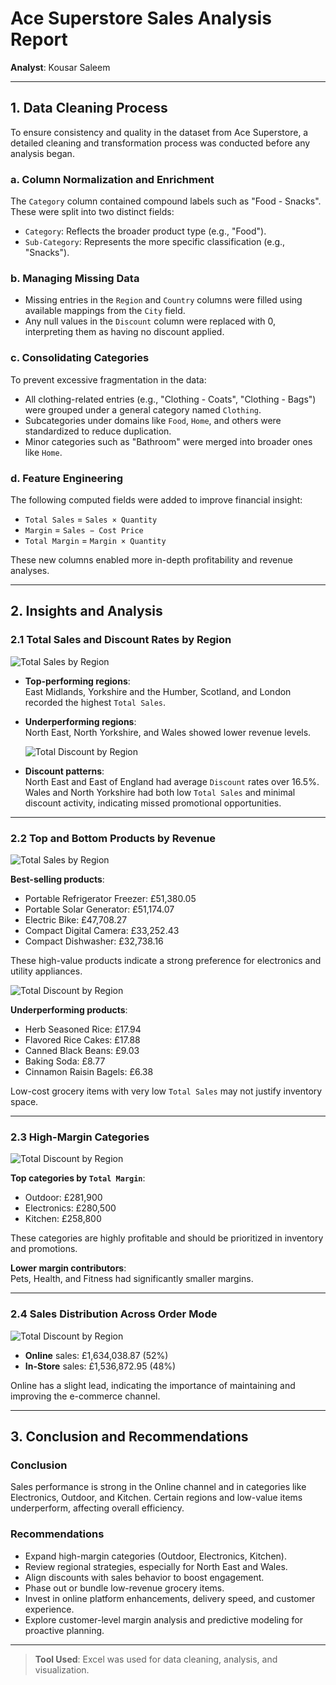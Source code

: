 # Ace Superstore Sales Analysis Report
**Analyst**: Kousar Saleem

---

## 1. Data Cleaning Process

To ensure consistency and quality in the dataset from Ace Superstore, a detailed cleaning and transformation process was conducted before any analysis began.

### a. Column Normalization and Enrichment

The `Category` column contained compound labels such as "Food - Snacks". These were split into two distinct fields:
- `Category`: Reflects the broader product type (e.g., "Food").
- `Sub-Category`: Represents the more specific classification (e.g., "Snacks").

### b. Managing Missing Data

- Missing entries in the `Region` and `Country` columns were filled using available mappings from the `City` field.
- Any null values in the `Discount` column were replaced with 0, interpreting them as having no discount applied.

### c. Consolidating Categories

To prevent excessive fragmentation in the data:
- All clothing-related entries (e.g., "Clothing - Coats", "Clothing - Bags") were grouped under a general category named `Clothing`.
- Subcategories under domains like `Food`, `Home`, and others were standardized to reduce duplication.
- Minor categories such as "Bathroom" were merged into broader ones like `Home`.

### d. Feature Engineering

The following computed fields were added to improve financial insight:
- `Total Sales` = `Sales × Quantity`  
- `Margin` = `Sales − Cost Price`  
- `Total Margin` = `Margin × Quantity`

These new columns enabled more in-depth profitability and revenue analyses.

---

## 2. Insights and Analysis

### 2.1 Total Sales and Discount Rates by Region

![Total Sales by Region](Total_Sales_By_Region.png)  

- **Top-performing regions**:  
  East Midlands, Yorkshire and the Humber, Scotland, and London recorded the highest `Total Sales`.

- **Underperforming regions**:  
  North East, North Yorkshire, and Wales showed lower revenue levels.

  ![Total Discount by Region](Total_Discount_By_Region.png)

- **Discount patterns**:  
  North East and East of England had average `Discount` rates over 16.5%. Wales and North Yorkshire had both low `Total Sales` and minimal discount activity, indicating missed promotional opportunities.

---

### 2.2 Top and Bottom Products by Revenue

![Total Sales by Region](Top_5_best_selling_products_By_Revenue.png)  


**Best-selling products**:
- Portable Refrigerator Freezer: £51,380.05  
- Portable Solar Generator: £51,174.07  
- Electric Bike: £47,708.27  
- Compact Digital Camera: £33,252.43  
- Compact Dishwasher: £32,738.16  

These high-value products indicate a strong preference for electronics and utility appliances.

![Total Discount by Region](Top_5_underperforming_products_By_Revenue.png)

**Underperforming products**:
- Herb Seasoned Rice: £17.94  
- Flavored Rice Cakes: £17.88  
- Canned Black Beans: £9.03  
- Baking Soda: £8.77  
- Cinnamon Raisin Bagels: £6.38  

Low-cost grocery items with very low `Total Sales` may not justify inventory space.

---

### 2.3 High-Margin Categories

![Total Discount by Region](Product_Categories_With_Highest_Margins.png)

**Top categories by `Total Margin`**:
- Outdoor: £281,900  
- Electronics: £280,500  
- Kitchen: £258,800  

These categories are highly profitable and should be prioritized in inventory and promotions.

**Lower margin contributors**:  
Pets, Health, and Fitness had significantly smaller margins.

---

### 2.4 Sales Distribution Across Order Mode

![Total Discount by Region](Sales_distribution_across_Order_Mode.png)


- **Online** sales: £1,634,038.87 (52%)  
- **In-Store** sales: £1,536,872.95 (48%)

Online has a slight lead, indicating the importance of maintaining and improving the e-commerce channel.

---

## 3. Conclusion and Recommendations

### Conclusion

Sales performance is strong in the Online channel and in categories like Electronics, Outdoor, and Kitchen. Certain regions and low-value items underperform, affecting overall efficiency.

### Recommendations

- Expand high-margin categories (Outdoor, Electronics, Kitchen).
- Review regional strategies, especially for North East and Wales.
- Align discounts with sales behavior to boost engagement.
- Phase out or bundle low-revenue grocery items.
- Invest in online platform enhancements, delivery speed, and customer experience.
- Explore customer-level margin analysis and predictive modeling for proactive planning.

---

> **Tool Used**: Excel was used for data cleaning, analysis, and visualization.

